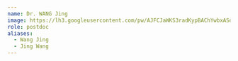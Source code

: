 ```yaml
---
name: Dr. WANG Jing
image: https://lh3.googleusercontent.com/pw/AJFCJaWKS3radKypBAChYwbxASoPQ_rdrz96EwC2zvBHiB0xLiL4dHj-56ERFGnoDBur2jxtMBuqVFbQtM2LI7MNYfPdD_dVeDyAxdzG1KIoqHaARuCOa6Aapt0gbUqAtdzyCr_WDE0MtCBVjLQWXd8n-nQm=w1016-h1016-s-no
role: postdoc
aliases:
  - Wang Jing
  - Jing Wang
---
```

